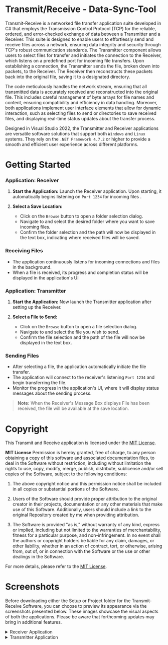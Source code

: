 # Transmit/Receive - Data-Sync-Tool

Transmit-Receive is a networked file transfer application suite developed in C# that employs the Transmission Control Protocol (TCP) for the reliable, ordered, and error-checked exchange of data between a Transmitter and a Receiver. This suite is designed to enable users to effortlessly send and receive files across a network, ensuring data integrity and security through TCP's robust communication standards. The Transmitter component allows users to select files for transfer and initiates the connection to the Receiver, which listens on a predefined port for incoming file transfers. Upon establishing a connection, the Transmitter sends the file, broken down into packets, to the Receiver. The Receiver then reconstructs these packets back into the original file, saving it to a designated directory.

The code meticulously handles the network stream, ensuring that all transmitted data is accurately received and reconstructed into the original file. This includes careful management of byte arrays for file names and content, ensuring compatibility and efficiency in data handling. Moreover, both applications implement user interface elements that allow for dynamic interaction, such as selecting files to send or directories to save received files, and displaying real-time status updates about the transfer process.

Designed in Visual Studio 2022, the Transmitter and Receiver applications are versatile software solutions that support both `Windows` and `Linux` systems. They rely on the `.NET Framework 4.7.2` or higher to provide a smooth and efficient user experience across different platforms.

# Getting Started

### Application: Receiver

1. **Start the Application:** Launch the Receiver application. Upon starting, it automatically begins listening on `Port 1234` for incoming files .

2. **Select a Save Location:**
   - Click on the `Browse` button to open a folder selection dialog.
   - Navigate to and select the desired folder where you want to save incoming files.
   - Confirm the folder selection and the path will now be displayed in the text box, indicating where received files will be saved.

### Receiving Files
- The application continuously listens for incoming connections and files in the background.
- When a file is received, its progress and completion status will be displayed in the application's UI

### Application: Transmitter

1. **Start the Application:** Now launch the Transmitter application after setting up the Receiver.

2. **Select a File to Send:**
   - Click on the `Browse` button to open a file selection dialog.
   - Navigate to and select the file you wish to send.
   - Confirm the file selection and the path of the file will now be displayed in the text box.

### Sending Files
   - After selecting a file, the application automatically initiate the file transfer.
   - The application will connect to the receiver's listening `Port 1234` and begin transferring the file.
   - Monitor the progress in the application's UI, where it will display status messages about the sending process.

> **Note:** When the Receiver's Message Box displays File has been received, the file will be available at the save location.

# Copyright

This Transmit and Receive application is licensed under the [MIT License](LICENSE).

**MIT License**
Permission is hereby granted, free of charge, to any person obtaining a copy of this software and associated documentation files, to deal in the Software without restriction, including without limitation the rights to use, copy, modify, merge, publish, distribute, sublicense and/or sell copies of the Software, subject to the following conditions:

1. The above copyright notice and this permission notice shall be included in all copies or substantial portions of the Software.

2. Users of the Software should provide proper attribution to the original creator in their projects, documentation or any other materials that make use of this Software. Additionally, users should include a link to the original Repository created by me when providing attribution.

3. The Software is provided "as is," without warranty of any kind, express or implied, including but not limited to the warranties of merchantability, fitness for a particular purpose, and non-infringement. In no event shall the authors or copyright holders be liable for any claim, damages, or other liability, whether in an action of contract, tort, or otherwise, arising from, out of, or in connection with the Software or the use or other dealings in the Software.

For more details, please refer to the [MIT License](LICENSE).

# Screenshots
Before downloading either the Setup or Project folder for the Transmit-Receive Software, you can choose to preview its appearance via the screenshots presented below. These images showcase the visual aspects of both the applications. Please be aware that forthcoming updates may bring in additional features.

<details>
  <summary>Receiver Application</summary>
</br>
  <img src="https://github.com/BerndHagen/Transmit-Receive/raw/main/img/v1.0.0-receiver.png" width="388px">
</details>

<details>
  <summary>Transmitter Application</summary>
</br>
  <img src="https://github.com/BerndHagen/Transmit-Receive/raw/main/img/v1.0.0-transmitter.png" width="388px">
</details>
